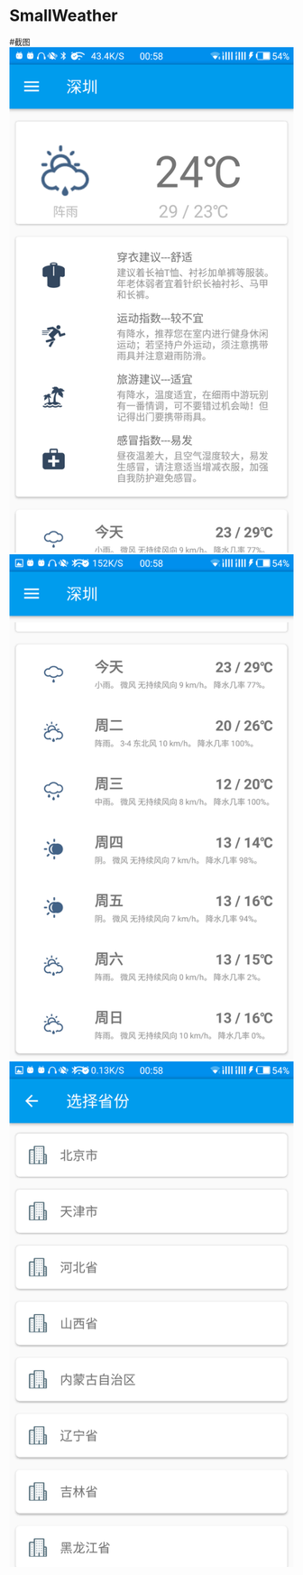 # SmallWeather
#截图
![q](https://raw.githubusercontent.com/fangxiaogang/phot/master/SmallWeather/1.png)
![q](https://raw.githubusercontent.com/fangxiaogang/phot/master/SmallWeather/2.png)
![q](https://raw.githubusercontent.com/fangxiaogang/phot/master/SmallWeather/3.png)
